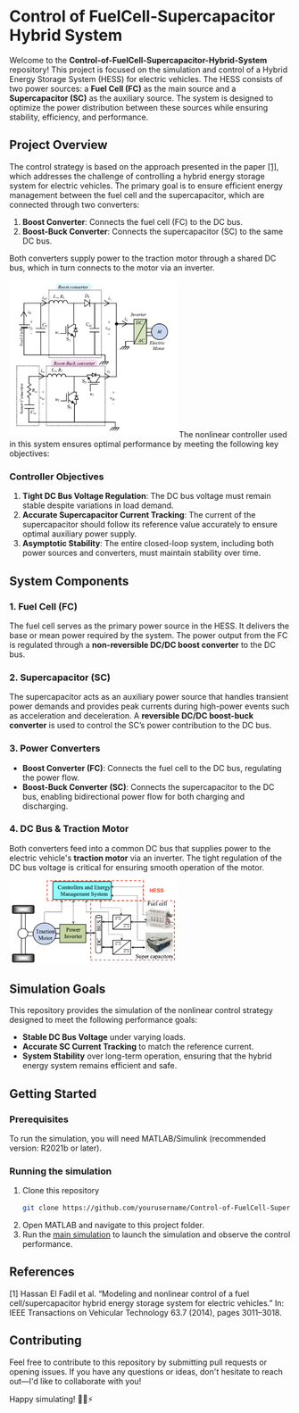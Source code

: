 # Control of FuelCell-Supercapacitor Hybrid System

Welcome to the **Control-of-FuelCell-Supercapacitor-Hybrid-System** repository! This project is focused on the simulation and control of a Hybrid Energy Storage System (HESS) for electric vehicles. The HESS consists of two power sources: a **Fuel Cell (FC)** as the main source and a **Supercapacitor (SC)** as the auxiliary source. The system is designed to optimize the power distribution between these sources while ensuring stability, efficiency, and performance.

## Project Overview

The control strategy is based on the approach presented in the paper [[1]](#1), which addresses the challenge of controlling a hybrid energy storage system for electric vehicles. The primary goal is to ensure efficient energy management between the fuel cell and the supercapacitor, which are connected through two converters:

1. **Boost Converter**: Connects the fuel cell (FC) to the DC bus.
2. **Boost-Buck Converter**: Connects the supercapacitor (SC) to the same DC bus.

Both converters supply power to the traction motor through a shared DC bus, which in turn connects to the motor via an inverter.  

<img src="images/HESS_circuit.png" align="centre" width="300"/>  
The nonlinear controller used in this system ensures optimal performance by meeting the following key objectives:

### Controller Objectives
1. **Tight DC Bus Voltage Regulation**: The DC bus voltage must remain stable despite variations in load demand.
2. **Accurate Supercapacitor Current Tracking**: The current of the supercapacitor should follow its reference value accurately to ensure optimal auxiliary power supply.
3. **Asymptotic Stability**: The entire closed-loop system, including both power sources and converters, must maintain stability over time.

## System Components

### 1. Fuel Cell (FC)
The fuel cell serves as the primary power source in the HESS. It delivers the base or mean power required by the system. The power output from the FC is regulated through a **non-reversible DC/DC boost converter** to the DC bus.

### 2. Supercapacitor (SC)
The supercapacitor acts as an auxiliary power source that handles transient power demands and provides peak currents during high-power events such as acceleration and deceleration. A **reversible DC/DC boost-buck converter** is used to control the SC’s power contribution to the DC bus.

### 3. Power Converters
- **Boost Converter (FC)**: Connects the fuel cell to the DC bus, regulating the power flow.
- **Boost-Buck Converter (SC)**: Connects the supercapacitor to the DC bus, enabling bidirectional power flow for both charging and discharging.

### 4. DC Bus & Traction Motor
Both converters feed into a common DC bus that supplies power to the electric vehicle's **traction motor** via an inverter. The tight regulation of the DC bus voltage is critical for ensuring smooth operation of the motor.  

<img src="images/Power_circuit.png" align="centre" width="300"/> 
 
## Simulation Goals

This repository provides the simulation of the nonlinear control strategy designed to meet the following performance goals:
- **Stable DC Bus Voltage** under varying loads.
- **Accurate SC Current Tracking** to match the reference current.
- **System Stability** over long-term operation, ensuring that the hybrid energy system remains efficient and safe.

## Getting Started

### Prerequisites
To run the simulation, you will need MATLAB/Simulink (recommended version: R2021b or later).

### Running the simulation
1. Clone this repository
   ```bash
   git clone https://github.com/yourusername/Control-of-FuelCell-Supercapacitor-Hybrid-System.git
2. Open MATLAB and navigate to this project folder.
3.  Run the [main simulation](main_simulation.slx) to launch the simulation and observe the control performance.

## References
<a id="1">[1]</a> 
Hassan El Fadil et al. “Modeling and nonlinear control of a fuel cell/supercapacitor
hybrid energy storage system for electric vehicles.” In: IEEE Transactions on
Vehicular Technology 63.7 (2014), pages 3011–3018.

## Contributing
Feel free to contribute to this repository by submitting pull requests or opening issues. If you have any questions or ideas, don't hesitate to reach out—I'd like to collaborate with you!  

Happy simulating! 🚗🔋⚡





